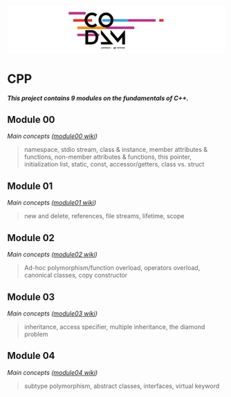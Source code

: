 [![Logo](https://github.com/qingqingqingli/readme_images/blob/master/codam_logo_1.png)](https://github.com/qingqingqingli/CPP)

# CPP
***This project contains 9 modules on the fundamentals of C++.***

## Module 00

*Main concepts ([module00 wiki](https://github.com/qingqingqingli/CPP/wiki/Module00))* 

> namespace, stdio stream, class & instance, member attributes & functions, non-member attributes & functions, this pointer, initialization list, static, const, accessor/getters, class vs. struct

## Module 01

*Main concepts ([module01 wiki](https://github.com/qingqingqingli/CPP/wiki/Module01))*

> new and delete, references, file streams, lifetime, scope

## Module 02

*Main concepts ([module02 wiki](https://github.com/qingqingqingli/CPP/wiki/Module02))*

> Ad-hoc polymorphism/function overload, operators overload, canonical classes, copy constructor

## Module 03

*Main concepts ([module03 wiki](https://github.com/qingqingqingli/CPP/wiki/Module03))*

> inheritance, access specifier, multiple inheritance, the diamond problem

## Module 04

*Main concepts ([module04 wiki](https://github.com/qingqingqingli/CPP/wiki/Module04))*

> subtype polymorphism, abstract classes, interfaces, virtual keyword

